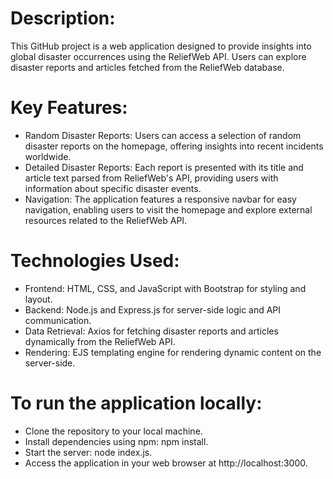 # Description:
This GitHub project is a web application designed to provide insights into global disaster occurrences using the ReliefWeb API. Users can explore disaster reports and articles fetched from the ReliefWeb database.

# Key Features:
- Random Disaster Reports: Users can access a selection of random disaster reports on the homepage, offering insights into recent incidents worldwide.
- Detailed Disaster Reports: Each report is presented with its title and article text parsed from ReliefWeb's API, providing users with information about specific disaster events.
- Navigation: The application features a responsive navbar for easy navigation, enabling users to visit the homepage and explore external resources related to the ReliefWeb API.

# Technologies Used:
- Frontend: HTML, CSS, and JavaScript with Bootstrap for styling and layout.
- Backend: Node.js and Express.js for server-side logic and API communication.
- Data Retrieval: Axios for fetching disaster reports and articles dynamically from the ReliefWeb API.
- Rendering: EJS templating engine for rendering dynamic content on the server-side.

# To run the application locally:
- Clone the repository to your local machine.
- Install dependencies using npm: npm install.
- Start the server: node index.js.
- Access the application in your web browser at http://localhost:3000.
